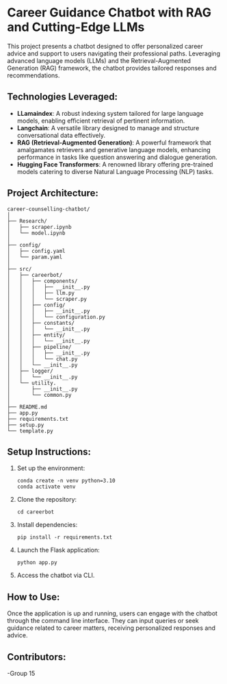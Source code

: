 # Career Guidance Chatbot with RAG and Cutting-Edge LLMs

This project presents a chatbot designed to offer personalized career advice and support to users navigating their professional paths. Leveraging advanced language models (LLMs) and the Retrieval-Augmented Generation (RAG) framework, the chatbot provides tailored responses and recommendations.

## Technologies Leveraged:

- **LLamaindex**: A robust indexing system tailored for large language models, enabling efficient retrieval of pertinent information.
- **Langchain**: A versatile library designed to manage and structure conversational data effectively.
- **RAG (Retrieval-Augmented Generation)**: A powerful framework that amalgamates retrievers and generative language models, enhancing performance in tasks like question answering and dialogue generation.
- **Hugging Face Transformers**: A renowned library offering pre-trained models catering to diverse Natural Language Processing (NLP) tasks.

## Project Architecture:

```
career-counselling-chatbot/
│
├── Research/
│   ├── scraper.ipynb
│   └── model.ipynb
│
├── config/
│   ├── config.yaml
│   └── param.yaml
│
├── src/
│   ├── careerbot/
│   │   ├── components/
│   │   │   ├── __init__.py
│   │   │   ├── llm.py
│   │   │   └── scraper.py
│   │   ├── config/
│   │   │   ├── __init__.py
│   │   │   └── configuration.py
│   │   ├── constants/
│   │   │   └── __init__.py
│   │   ├── entity/
│   │   │   └── __init__.py
│   │   ├── pipeline/
│   │   │   ├── __init__.py
│   │   │   └── chat.py
│   │   └── __init__.py
│   ├── logger/
│   │   └── __init__.py
│   └── utility.
│       ├── __init__.py
│       └── common.py
│
├── README.md
├── app.py
├── requirements.txt
├── setup.py
└── template.py
```

## Setup Instructions:

1. Set up the environment:

   ```
   conda create -n venv python=3.10
   conda activate venv
   ```

2. Clone the repository:

   ```
   cd careerbot
   ```

3. Install dependencies:

   ```
   pip install -r requirements.txt
   ```

4. Launch the Flask application:

   ```
   python app.py
   ```

5. Access the chatbot via CLI.

## How to Use:

Once the application is up and running, users can engage with the chatbot through the command line interface. They can input queries or seek guidance related to career matters, receiving personalized responses and advice.

## Contributors:
-Group 15